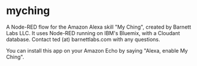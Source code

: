 # myching
A Node-RED flow for the Amazon Alexa skill "My Ching", created by Barnett Labs LLC.  It uses Node-RED running on IBM's Bluemix, with a Cloudant database.  Contact ted (at) barnettlabs.com with any questions.

You can install this app on your Amazon Echo by saying "Alexa, enable My Ching".
